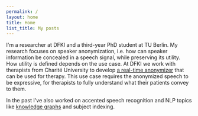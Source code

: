 ```yaml
---
permalink: /
layout: home
title: Home
list_title: My posts
---
```


I'm a researcher at DFKI and a third-year PhD student at TU Berlin.
My research focuses on speaker anonymization, i.e. how can speaker information be concealed in a speech signal, while preserving its utility.
How utility is defined depends on the use case.
At DFKI we work with therapists from Charité University to develop [a real-time anonymizer](https://www.isca-archive.org/tmp/archive/spsc_2024/franzreb24_spsc.pdf) that can be used for therapy.
This use case requires the anonymized speech to be expressive, for therapists to fully understand what their patients convey to them.

In the past I've also worked on accented speech recognition and NLP topics like [knowledge graphs](https://www.researchgate.net/profile/Le-Tuan-Anh/publication/362727453_Towards_Building_Live_Open_Scientific_Knowledge_Graphs/links/6332c587694dbe4bf4c645f6/Towards-Building-Live-Open-Scientific-Knowledge-Graphs.pdf) and subject indexing.
